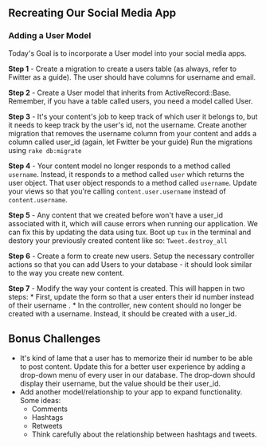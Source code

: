 ## Recreating Our Social Media App

### Adding a User Model

Today's Goal is to incorporate a User model into your social media apps. 

**Step 1** - Create a migration to create a users table (as always, refer to Fwitter as a guide). The user should have columns for username and email. 

**Step 2** - Create a User model that inherits from ActiveRecord::Base. Remember, if you have a table called users, you need a model called User. 

**Step 3** - It's your content's job to keep track of which user it belongs to, but it needs to keep track by the user's id, not the username. Create another migration that removes the username column from your content and adds a column called user_id (again, let Fwitter be your guide) Run the migrations using `rake db:migrate`

**Step 4** - Your content model no longer responds to a method called `username`. Instead, it responds to a method called `user` which returns the user object. That user object responds to a method called `username`. Update your views so that you're calling `content.user.username` instead of `content.username`. 

**Step 5** - Any content that we created before won't have a user_id associated with it, which will cause errors when running our application. We can fix this by updating the data using tux. Boot up `tux` in the terminal and destory your previously created content like so: `Tweet.destroy_all`

**Step 6** - Create a form to create new users. Setup the necessary controller actions so that you can add Users to your database - it should look similar to the way you create new content. 

**Step 7** -  Modify the way your content is created. This will happen in two steps: 
	* First, update the form so that a user enters their id number instead of their username .
	* In the controller, new content should no longer be created with a username. Instead, it should be created with a user_id. 

## Bonus Challenges

+ It's kind of lame that a user has to memorize their id number to be able to post content. Update this for a better user experience by adding a drop-down menu of every user in our database. The drop-down should display their username, but the value should be their user_id. 
+ Add another model/relationship to your app to expand functionality. Some ideas:
	* Comments
	* Hashtags
	* Retweets
	+ Think carefully about the relationship between hashtags and tweets.



